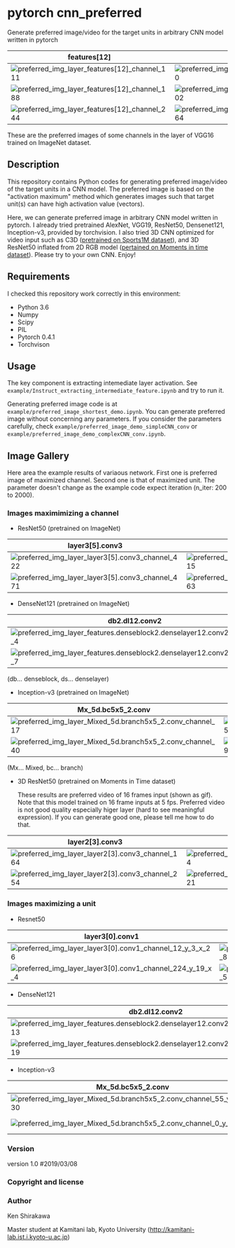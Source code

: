 # pytorch cnn_preferred

  Generate preferred image/video for the target units in arbitrary CNN model written in pytorch

| features[12]                                                 | features[14]                                                 | features[17]                                                 | features[21]                                                 |                         features[28]                         | classifier[6]                                                |
| ------------------------------------------------------------ | ------------------------------------------------------------ | ------------------------------------------------------------ | ------------------------------------------------------------ | :----------------------------------------------------------: | ------------------------------------------------------------ |
| ![preferred_img_layer_features[12]_channel_111](image_gallery/preferred_img_layer_features[12]_channel_111.jpg) | ![preferred_img_layer_features[14]_channel_10](image_gallery/preferred_img_layer_features[14]_channel_10.jpg) | ![preferred_img_layer_features[17]_channel_174](image_gallery/preferred_img_layer_features[17]_channel_174.jpg) | ![preferred_img_layer_features[21]_channel_95](image_gallery/preferred_img_layer_features[21]_channel_95.jpg) | ![preferred_img_layer_features[28]_channel_5](image_gallery/preferred_img_layer_features[28]_channel_5.jpg) | ![preferred_img_layer_classifier[6]_channel_168](image_gallery/preferred_img_layer_classifier[6]_channel_168.jpg) |
| ![preferred_img_layer_features[12]_channel_188](image_gallery/preferred_img_layer_features[12]_channel_188.jpg) | ![preferred_img_layer_features[14]_channel_102](image_gallery/preferred_img_layer_features[14]_channel_102.jpg) | ![preferred_img_layer_features[17]_channel_260](image_gallery/preferred_img_layer_features[17]_channel_260.jpg) | ![preferred_img_layer_features[21]_channel_183](image_gallery/preferred_img_layer_features[21]_channel_183.jpg) | ![preferred_img_layer_features[28]_channel_311](image_gallery/preferred_img_layer_features[28]_channel_311.jpg) | ![preferred_img_layer_classifier[6]_channel_410](image_gallery/preferred_img_layer_classifier[6]_channel_410.jpg) |
| ![preferred_img_layer_features[12]_channel_244](image_gallery/preferred_img_layer_features[12]_channel_244.jpg) | ![preferred_img_layer_features[14]_channel_164](image_gallery/preferred_img_layer_features[14]_channel_164.jpg) | ![preferred_img_layer_features[17]_channel_362](image_gallery/preferred_img_layer_features[17]_channel_362.jpg) | ![preferred_img_layer_features[21]_channel_406](image_gallery/preferred_img_layer_features[21]_channel_406.jpg) | ![preferred_img_layer_features[28]_channel_427](image_gallery/preferred_img_layer_features[28]_channel_427.jpg) | ![preferred_img_layer_classifier[6]_channel_601](image_gallery/preferred_img_layer_classifier[6]_channel_601.jpg) |

These are the preferred images of some channels in the layer of VGG16 trained on ImageNet dataset.

## Description

  This repository contains Python codes for generating preferred image/video of the target units in a CNN model. The preferred image is based on the "activation maximum" method which generates images such that target unit(s) can have high activation value (vectors).

  Here, we can generate preferred image in arbitrary CNN model written in pytorch. I already tried  pretrained AlexNet, VGG19, ResNet50, Densenet121, Inception-v3, provided by torchvision. I also tried 3D CNN optimized for video input such as C3D ([pretrained on Sports1M dataset](https://github.com/DavideA/c3d-pytorch)), and 3D ResNet50 inflated from 2D RGB model  ([pertained on Moments in time dataset](https://github.com/metalbubble/moments_models )). Please try to your own CNN. Enjoy!

## Requirements

I checked this repository work correctly in this environment:

- Python 3.6
- Numpy
- Scipy
- PIL
- Pytorch 0.4.1
- Torchvison

## Usage

The key component is extracting intemediate layer activation. See `example/Instruct_extracting_intermediate_feature.ipynb` and try to run it.

Generating preferred image code is at `example/preferred_image_shortest_demo.ipynb`. You can generate preferred image without concerning any parameters. If you consider the parameters carefully, check `example/preferred_image_demo_simpleCNN_conv` or `example/preferred_image_demo_complexCNN_conv.ipynb`.



## Image Gallery

Here area the example results of  variaous network. First one is preferred image of maximized channel. Second one is that of maximized unit. The parameter doesn't change as the example code expect iteration (n_iter: 200 to 2000).

### Images maximimizing a channel

- ResNet50 (pretrained on ImageNet)

| layer3[5].conv3                                              | layer4[0].conv1                                              | layer4[2].conv3                                              | fc                                                           |
| ------------------------------------------------------------ | ------------------------------------------------------------ | ------------------------------------------------------------ | ------------------------------------------------------------ |
| ![preferred_img_layer_layer3[5].conv3_channel_422](image_gallery/preferred_img_layer_layer3[5].conv3_channel_422.jpg) | ![preferred_img_layer_layer4[0].conv1_channel_315](image_gallery/preferred_img_layer_layer4[0].conv1_channel_315.jpg) | ![preferred_img_layer_layer4[2].conv3_channel_1192](image_gallery/preferred_img_layer_layer4[2].conv3_channel_1192.jpg) | ![preferred_img_layer_fc_channel_244](image_gallery/preferred_img_layer_fc_channel_244.jpg) |
| ![preferred_img_layer_layer3[5].conv3_channel_471](image_gallery/preferred_img_layer_layer3[5].conv3_channel_471.jpg) | ![preferred_img_layer_layer4[0].conv1_channel_363](image_gallery/preferred_img_layer_layer4[0].conv1_channel_363.jpg) | ![preferred_img_layer_layer4[2].conv3_channel_1305](image_gallery/preferred_img_layer_layer4[2].conv3_channel_1305.jpg) | ![preferred_img_layer_fc_channel_931](image_gallery/preferred_img_layer_fc_channel_931.jpg) |



- DenseNet121 (pretrained on ImageNet)

| db2.dl12.conv2                                               | db3.dl16.conv2                                               | db4.dl16.conv2                                               | classifier                                                   |
| ------------------------------------------------------------ | ------------------------------------------------------------ | ------------------------------------------------------------ | ------------------------------------------------------------ |
| ![preferred_img_layer_features.denseblock2.denselayer12.conv2_channel_4](image_gallery/preferred_img_layer_features.denseblock2.denselayer12.conv2_channel_4.jpg) | ![preferred_img_layer_features.denseblock3.denselayer16.conv2_channel_6](image_gallery/preferred_img_layer_features.denseblock3.denselayer16.conv2_channel_6.jpg) | ![preferred_img_layer_features.denseblock4.denselayer16.conv2_channel_24](image_gallery/preferred_img_layer_features.denseblock4.denselayer16.conv2_channel_24.jpg) | ![preferred_img_layer_classifier_channel_637](image_gallery/preferred_img_layer_classifier_channel_637.jpg) |
| ![preferred_img_layer_features.denseblock2.denselayer12.conv2_channel_7](image_gallery/preferred_img_layer_features.denseblock2.denselayer12.conv2_channel_7.jpg) | ![preferred_img_layer_features.denseblock3.denselayer16.conv2_channel_25](image_gallery/preferred_img_layer_features.denseblock3.denselayer16.conv2_channel_25.jpg) | ![preferred_img_layer_features.denseblock4.denselayer16.conv2_channel_26](image_gallery/preferred_img_layer_features.denseblock4.denselayer16.conv2_channel_26.jpg) | ![preferred_img_layer_classifier_channel_225](image_gallery/preferred_img_layer_classifier_channel_225.jpg) |

(db… denseblock, ds… denselayer)

- Inception-v3 (pretrained on ImageNet)

| Mx_5d.bc5x5_2.conv                                           | Mx_6a_bc3x3dbl_3.conv                                        | Mx_7b_bc_pool                                                | fc                                                           |
| ------------------------------------------------------------ | ------------------------------------------------------------ | ------------------------------------------------------------ | ------------------------------------------------------------ |
| ![preferred_img_layer_Mixed_5d.branch5x5_2.conv_channel_17](image_gallery/preferred_img_layer_Mixed_5d.branch5x5_2.conv_channel_17.jpg) | ![preferred_img_layer_Mixed_6a.branch3x3dbl_3.conv_channel_59](image_gallery/preferred_img_layer_Mixed_6a.branch3x3dbl_3.conv_channel_59.jpg) | ![preferred_img_layer_Mixed_7b.branch_pool.conv_channel_127](image_gallery/preferred_img_layer_Mixed_7b.branch_pool.conv_channel_127.jpg) | ![preferred_img_layer_fc_channel_179](image_gallery/preferred_img_layer_fc_channel_179.jpg) |
| ![preferred_img_layer_Mixed_5d.branch5x5_2.conv_channel_40](image_gallery/preferred_img_layer_Mixed_5d.branch5x5_2.conv_channel_40.jpg) | ![preferred_img_layer_Mixed_6a.branch3x3dbl_3.conv_channel_92](image_gallery/preferred_img_layer_Mixed_6a.branch3x3dbl_3.conv_channel_92.jpg) | ![preferred_img_layer_Mixed_7b.branch_pool.conv_channel_74](image_gallery/preferred_img_layer_Mixed_7b.branch_pool.conv_channel_74.jpg) | ![preferred_img_layer_fc_channel_448](image_gallery/preferred_img_layer_fc_channel_448.jpg) |

(Mx… Mixed, bc… branch)

- 3D ResNet50 (pretrained on Moments in Time dataset)

  These results are preferred video of 16 frames input (shown as gif). Note that this model trained on 16 frame inputs at 5 fps. Preferred video is not good quality especially  higer layer (hard to see meaningful expression). If you can generate good one, please tell me how to do that.

| layer2[3].conv3                                              | layer3[5].conv3                                              | layer4[2].conv3                                              | fc (last_linear)                                             |
| ------------------------------------------------------------ | ------------------------------------------------------------ | ------------------------------------------------------------ | ------------------------------------------------------------ |
| ![preferred_img_layer_layer2[3].conv3_channel_164](image_gallery/preferred_img_layer_layer2[3].conv3_channel_164.gif) | ![preferred_img_layer_layer3[5].conv3_channel_354](image_gallery/preferred_img_layer_layer3[5].conv3_channel_354.gif) | ![preferred_img_layer_layer4[2].conv3_channel_1037](image_gallery/preferred_img_layer_layer4[2].conv3_channel_1037.gif) | ![preferred_img_layer_last_linear_channel_66](image_gallery/preferred_img_layer_last_linear_channel_66.gif) |
| ![preferred_img_layer_layer2[3].conv3_channel_254](image_gallery/preferred_img_layer_layer2[3].conv3_channel_254.gif) | ![preferred_img_layer_layer3[5].conv3_channel_1021](image_gallery/preferred_img_layer_layer3[5].conv3_channel_1021.gif) | ![preferred_img_layer_layer4[2].conv3_channel_1562](image_gallery/preferred_img_layer_layer4[2].conv3_channel_1562.gif) | ![preferred_img_layer_last_linear_channel_206](image_gallery/preferred_img_layer_last_linear_channel_206.gif) |



### Images maximizing a unit

- Resnet50

| layer3[0].conv1                                              | layer3[5].conv3                                              | layer4[2].conv3                                              |
| ------------------------------------------------------------ | ------------------------------------------------------------ | ------------------------------------------------------------ |
| ![preferred_img_layer_layer3[0].conv1_channel_12_y_3_x_26](image_gallery/preferred_img_layer_layer3[0].conv1_channel_12_y_3_x_26.jpg) | ![preferred_img_layer_layer3[5].conv3_channel_956_y_5_x_8](image_gallery/preferred_img_layer_layer3[5].conv3_channel_956_y_5_x_8.jpg) | ![preferred_img_layer_layer4[2].conv3_channel_1151_y_6_x_3](image_gallery/preferred_img_layer_layer4[2].conv3_channel_1151_y_6_x_3.jpg) |
| ![preferred_img_layer_layer3[0].conv1_channel_224_y_19_x_4](image_gallery/preferred_img_layer_layer3[0].conv1_channel_224_y_19_x_4.jpg) | ![preferred_img_layer_layer3[5].conv3_channel_543_y_9_x_5](image_gallery/preferred_img_layer_layer3[5].conv3_channel_543_y_9_x_5.jpg) | ![preferred_img_layer_layer4[2].conv3_channel_234_y_2_x_1](image_gallery/preferred_img_layer_layer4[2].conv3_channel_234_y_2_x_1.jpg) |



- DenseNet121

| db2.dl12.conv2                                               | db3.dl16.conv2                                               | db4.dl16.conv2                                               |
| ------------------------------------------------------------ | ------------------------------------------------------------ | ------------------------------------------------------------ |
| ![preferred_img_layer_features.denseblock2.denselayer12.conv2_channel_10_y_23_x_13](image_gallery/preferred_img_layer_features.denseblock2.denselayer12.conv2_channel_10_y_23_x_13.jpg) | ![preferred_img_layer_features.denseblock3.denselayer16.conv2_channel_21_y_9_x_6](image_gallery/preferred_img_layer_features.denseblock3.denselayer16.conv2_channel_21_y_9_x_6.jpg) | ![preferred_img_layer_features.denseblock4.denselayer16.conv2_channel_11_y_2_x_2](image_gallery/preferred_img_layer_features.denseblock4.denselayer16.conv2_channel_11_y_2_x_2.jpg) |
| ![preferred_img_layer_features.denseblock2.denselayer12.conv2_channel_18_y_21_x_19](image_gallery/preferred_img_layer_features.denseblock2.denselayer12.conv2_channel_18_y_21_x_19.jpg) | ![preferred_img_layer_features.denseblock3.denselayer16.conv2_channel_9_y_5_x_10](image_gallery/preferred_img_layer_features.denseblock3.denselayer16.conv2_channel_9_y_5_x_10.jpg) | ![preferred_img_layer_features.denseblock4.denselayer16.conv2_channel_14_y_1_x_3](image_gallery/preferred_img_layer_features.denseblock4.denselayer16.conv2_channel_14_y_1_x_3.jpg) |



- Inception-v3

| Mx_5d.bc5x5_2.conv                                           | Mx_6a_bc3x3dbl_3.conv                                        | Mx_7b_bc_pool                                                |
| ------------------------------------------------------------ | ------------------------------------------------------------ | ------------------------------------------------------------ |
| ![preferred_img_layer_Mixed_5d.branch5x5_2.conv_channel_55_y_19_x_30](image_gallery/preferred_img_layer_Mixed_5d.branch5x5_2.conv_channel_55_y_19_x_30.jpg) | ![preferred_img_layer_Mixed_6a.branch3x3dbl_3.conv_channel_14_y_9_x_6](image_gallery/preferred_img_layer_Mixed_6a.branch3x3dbl_3.conv_channel_14_y_9_x_6.jpg) | ![preferred_img_layer_Mixed_7b.branch_pool.conv_channel_26_y_5_x_4](image_gallery/preferred_img_layer_Mixed_7b.branch_pool.conv_channel_26_y_5_x_4.jpg) |
| ![preferred_img_layer_Mixed_5d.branch5x5_2.conv_channel_0_y_21_x_4](image_gallery/preferred_img_layer_Mixed_5d.branch5x5_2.conv_channel_0_y_21_x_4.jpg) | ![preferred_img_layer_Mixed_6a.branch3x3dbl_3.conv_channel_25_y_10_x_13](image_gallery/preferred_img_layer_Mixed_6a.branch3x3dbl_3.conv_channel_25_y_10_x_13.jpg) | ![preferred_img_layer_Mixed_7b.branch_pool.conv_channel_149_y_5_x_3](image_gallery/preferred_img_layer_Mixed_7b.branch_pool.conv_channel_149_y_5_x_3.jpg) |

### Version

version 1.0 #2019/03/08

### Copyright and license



### Author

Ken Shirakawa

Master student at Kamitani lab, Kyoto University (http://kamitani-lab.ist.i.kyoto-u.ac.jp)







